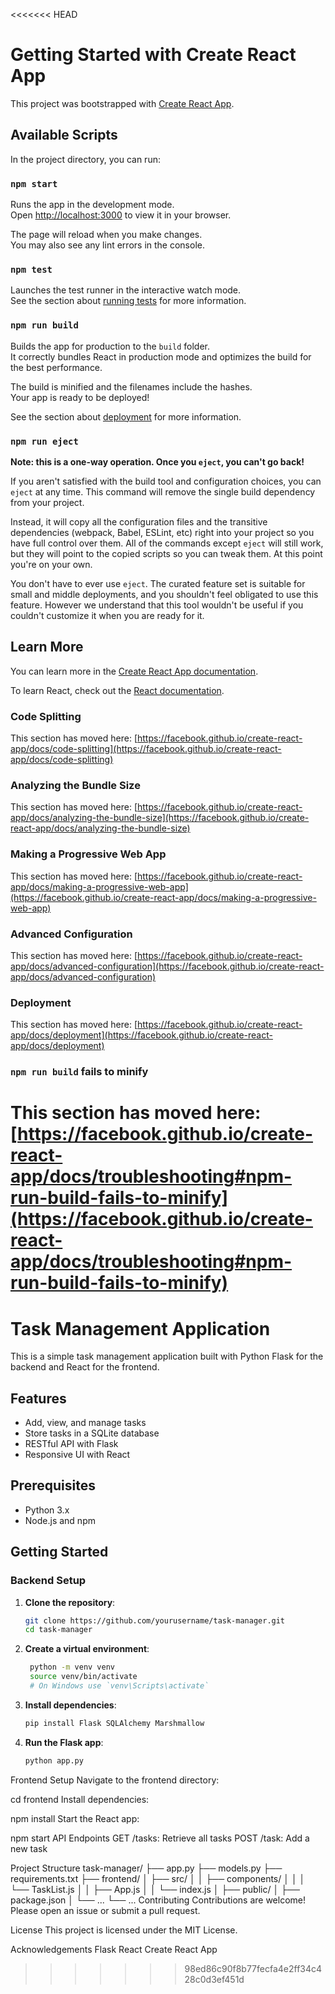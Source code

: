 <<<<<<< HEAD
# Getting Started with Create React App

This project was bootstrapped with [Create React App](https://github.com/facebook/create-react-app).

## Available Scripts

In the project directory, you can run:

### `npm start`

Runs the app in the development mode.\
Open [http://localhost:3000](http://localhost:3000) to view it in your browser.

The page will reload when you make changes.\
You may also see any lint errors in the console.

### `npm test`

Launches the test runner in the interactive watch mode.\
See the section about [running tests](https://facebook.github.io/create-react-app/docs/running-tests) for more information.

### `npm run build`

Builds the app for production to the `build` folder.\
It correctly bundles React in production mode and optimizes the build for the best performance.

The build is minified and the filenames include the hashes.\
Your app is ready to be deployed!

See the section about [deployment](https://facebook.github.io/create-react-app/docs/deployment) for more information.

### `npm run eject`

**Note: this is a one-way operation. Once you `eject`, you can't go back!**

If you aren't satisfied with the build tool and configuration choices, you can `eject` at any time. This command will remove the single build dependency from your project.

Instead, it will copy all the configuration files and the transitive dependencies (webpack, Babel, ESLint, etc) right into your project so you have full control over them. All of the commands except `eject` will still work, but they will point to the copied scripts so you can tweak them. At this point you're on your own.

You don't have to ever use `eject`. The curated feature set is suitable for small and middle deployments, and you shouldn't feel obligated to use this feature. However we understand that this tool wouldn't be useful if you couldn't customize it when you are ready for it.

## Learn More

You can learn more in the [Create React App documentation](https://facebook.github.io/create-react-app/docs/getting-started).

To learn React, check out the [React documentation](https://reactjs.org/).

### Code Splitting

This section has moved here: [https://facebook.github.io/create-react-app/docs/code-splitting](https://facebook.github.io/create-react-app/docs/code-splitting)

### Analyzing the Bundle Size

This section has moved here: [https://facebook.github.io/create-react-app/docs/analyzing-the-bundle-size](https://facebook.github.io/create-react-app/docs/analyzing-the-bundle-size)

### Making a Progressive Web App

This section has moved here: [https://facebook.github.io/create-react-app/docs/making-a-progressive-web-app](https://facebook.github.io/create-react-app/docs/making-a-progressive-web-app)

### Advanced Configuration

This section has moved here: [https://facebook.github.io/create-react-app/docs/advanced-configuration](https://facebook.github.io/create-react-app/docs/advanced-configuration)

### Deployment

This section has moved here: [https://facebook.github.io/create-react-app/docs/deployment](https://facebook.github.io/create-react-app/docs/deployment)

### `npm run build` fails to minify

This section has moved here: [https://facebook.github.io/create-react-app/docs/troubleshooting#npm-run-build-fails-to-minify](https://facebook.github.io/create-react-app/docs/troubleshooting#npm-run-build-fails-to-minify)
=======
# Task Management Application

This is a simple task management application built with Python Flask for the backend and React for the frontend.

## Features

- Add, view, and manage tasks
- Store tasks in a SQLite database
- RESTful API with Flask
- Responsive UI with React

## Prerequisites

- Python 3.x
- Node.js and npm

## Getting Started

### Backend Setup

1. **Clone the repository**:
   ```bash
   git clone https://github.com/yourusername/task-manager.git
   cd task-manager

2. **Create a virtual environment**:
   ```bash
    python -m venv venv
    source venv/bin/activate
    # On Windows use `venv\Scripts\activate`

2. **Install dependencies**:
    ```bash
    pip install Flask SQLAlchemy Marshmallow
    
3. **Run the Flask app**:
    ```bash
    python app.py

Frontend Setup
Navigate to the frontend directory:

cd frontend
Install dependencies:

npm install
Start the React app:

npm start
API Endpoints
GET /tasks: Retrieve all tasks
POST /task: Add a new task

Project Structure
task-manager/
├── app.py
├── models.py
├── requirements.txt
├── frontend/
│   ├── src/
│   │   ├── components/
│   │   │   └── TaskList.js
│   │   ├── App.js
│   │   └── index.js
│   ├── public/
│   ├── package.json
│   └── ...
└── ...
Contributing
Contributions are welcome! Please open an issue or submit a pull request.

License
This project is licensed under the MIT License.

Acknowledgements
Flask
React
Create React App
>>>>>>> 98ed86c90f8b77fecfa4e2ff34c428c0d3ef451d
